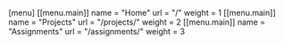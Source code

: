 [menu]
  [[menu.main]]
    name = "Home"
    url = "/"
    weight = 1
  [[menu.main]]
    name = "Projects"
    url = "/projects/"
    weight = 2
  [[menu.main]]
    name = "Assignments"
    url = "/assignments/"
    weight = 3
